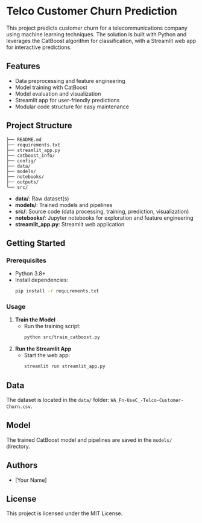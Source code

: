 # Telco Customer Churn Prediction

This project predicts customer churn for a telecommunications company using machine learning techniques. The solution is built with Python and leverages the CatBoost algorithm for classification, with a Streamlit web app for interactive predictions.

## Features
- Data preprocessing and feature engineering
- Model training with CatBoost
- Model evaluation and visualization
- Streamlit app for user-friendly predictions
- Modular code structure for easy maintenance

## Project Structure
```
├── README.md
├── requirements.txt
├── streamlit_app.py
├── catboost_info/
├── config/
├── data/
├── models/
├── notebooks/
├── outputs/
└── src/
```
- **data/**: Raw dataset(s)
- **models/**: Trained models and pipelines
- **src/**: Source code (data processing, training, prediction, visualization)
- **notebooks/**: Jupyter notebooks for exploration and feature engineering
- **streamlit_app.py**: Streamlit web application

## Getting Started

### Prerequisites
- Python 3.8+
- Install dependencies:
  ```bash
  pip install -r requirements.txt
  ```

### Usage
1. **Train the Model**
   - Run the training script:
     ```bash
     python src/train_catboost.py
     ```
2. **Run the Streamlit App**
   - Start the web app:
     ```bash
     streamlit run streamlit_app.py
     ```

## Data
The dataset is located in the `data/` folder: `WA_Fn-UseC_-Telco-Customer-Churn.csv`.

## Model
The trained CatBoost model and pipelines are saved in the `models/` directory.

## Authors
- [Your Name]

## License
This project is licensed under the MIT License.

